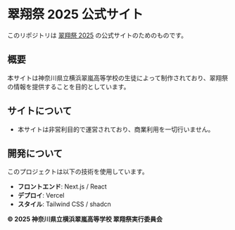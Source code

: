 # 翠翔祭 2025 公式サイト

このリポジトリは [翠翔祭 2025](https://suishousai2025.vercel.app/) の公式サイトのためのものです。

## 概要

本サイトは神奈川県立横浜翠嵐高等学校の生徒によって制作されており、翠翔祭の情報を提供することを目的としています。

## サイトについて

- 本サイトは非営利目的で運営されており、商業利用を一切行いません。

## 開発について

このプロジェクトは以下の技術を使用しています。

- **フロントエンド**: Next.js / React
- **デプロイ**: Vercel
- **スタイル**: Tailwind CSS / shadcn

**© 2025 神奈川県立横浜翠嵐高等学校 翠翔祭実行委員会**

